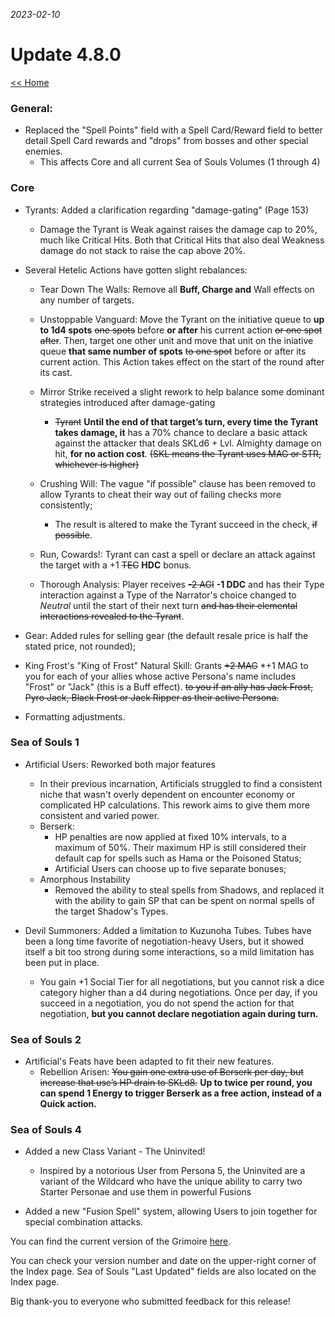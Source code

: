 _2023-02-10_
# Update 4.8.0

[<< Home](https://grimoireofheart.github.io)

### General: 
* Replaced the "Spell Points" field with a Spell Card/Reward field to better detail Spell Card rewards and "drops" from bosses and other special enemies.
	* This affects Core and all current Sea of Souls Volumes (1 through 4) 

### Core
* Tyrants: Added a clarification regarding "damage-gating" (Page 153) 
	* Damage the Tyrant is Weak against raises the damage cap to 20%, much like Critical Hits. Both that Critical Hits that also deal Weakness damage do not stack to raise the cap above 20%.
	
* Several Hetelic Actions have gotten slight rebalances:	
	* Tear Down The Walls: Remove all **Buff, Charge and** Wall effects on any number of targets.
	
	* Unstoppable Vanguard: Move the Tyrant on the initiative queue to **up to 1d4 spots** ~~one spots~~ before **or after** his current action ~~or one spot after~~. Then, target one other unit and move that unit on the iniative queue **that same number of spots** ~~to one spot~~ before or after its current action. This Action takes effect on the start of the round after its cast.
	
	* Mirror Strike received a slight rework to help balance some dominant strategies introduced after damage-gating
		* ~~Tyrant~~ **Until the end of that target’s turn, every time the Tyrant takes damage, it** has a 70% chance to declare a basic attack against the attacker that deals SKLd6 + Lvl. Almighty damage on hit, **for no action cost**. ~~(SKL means the Tyrant uses MAG or STR, whichever is higher)~~
	
	* Crushing Will: The vague "if possible" clause has been removed to allow Tyrants to cheat their way out of failing checks more consistently;
		* The result is altered to make the Tyrant succeed in the check, ~~if possible~~. 
		
	* Run, Cowards!: Tyrant can cast a spell or declare an attack against the target with a +1 ~~TEC~~ **HDC** bonus.
	
	* Thorough Analysis: Player receives ~~-2 AGI~~ **-1 DDC** and has their Type interaction against a Type of the Narrator's choice changed to *Neutral* until the start of their next turn ~~and has their elemental interactions revealed to the Tyrant~~. 

* Gear: Added rules for selling gear (the default resale price is half the stated price, not rounded);

* King Frost's "King of Frost" Natural Skill: Grants ~~+2 MAG~~ *+1 MAG to you for each of your allies whose active Persona's name includes "Frost" or "Jack" (this is a Buff effect). ~~to you if an ally has Jack Frost, Pyro Jack, Black Frost or Jack Ripper as their active Persona.~~ 

* Formatting adjustments.

### Sea of Souls 1
* Artificial Users: Reworked both major features
	* In their previous incarnation, Artificials struggled to find a consistent niche that wasn't overly dependent on encounter economy or complicated HP calculations. This rework aims to give them more consistent and varied power.
	* Berserk: 
		* HP penalties are now applied at fixed 10% intervals, to a maximum of 50%. Their maximum HP is still considered their default cap for spells such as Hama or the Poisoned Status;
		* Artificial Users can choose up to five separate bonuses;
	* Amorphous Instability
		* Removed the ability to steal spells from Shadows, and replaced it with the ability to gain SP that can be spent on normal spells of the target Shadow's Types. 

* Devil Summoners: Added a limitation to Kuzunoha Tubes. Tubes have been a long time favorite of negotiation-heavy Users, but it showed itself a bit too strong during some interactions, so a mild limitation has been put in place. 
	* You gain +1 Social Tier for all negotiations, but you cannot risk a dice category higher than a d4 during negotiations. Once per day, if you succeed in a negotiation, you do not spend the action for that negotiation, **but you cannot declare negotiation again during turn.**

### Sea of Souls 2
* Artificial's Feats have been adapted to fit their new features.
	* Rebellion Arisen: ~~You gain one extra use of Berserk per day, but increase that use’s HP drain to SKLd8.~~ **Up to twice per round, you can spend 1 Energy to trigger Berserk as a free action, instead of a Quick action.**

### Sea of Souls 4
* Added a new Class Variant - The Uninvited! 
	* Inspired by a notorious User from Persona 5, the Uninvited are a variant of the Wildcard who have the unique ability to carry two Starter Personae and use them in powerful Fusions

* Added a new "Fusion Spell" system, allowing Users to join together for special combination attacks.

You can find the current version of the Grimoire [here](https://github.com/grimoireofheart/grimoireofheart.github.io/raw/main/Resources/Grimoire%20of%20the%20Heart%20[Core%20Rulebook].pdf).

You can check your version number and date on the upper-right corner of the Index page. Sea of Souls "Last Updated" fields are also located on the Index page. 

Big thank-you to everyone who submitted feedback for this release!
